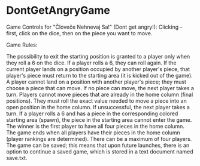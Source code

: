 # DontGetAngryGame
Game Controls for "Človeče Nehnevaj Sa!" (Dont get angry!):
Clicking - first, click on the dice, then on the piece you want to move.

Game Rules:

The possibility to exit the starting position is granted to a player only when they roll a 6 on the dice.
If a player rolls a 6, they can roll again.
If the current player lands on a position occupied by another player's piece, that player's piece must return to the starting area (it is kicked out of the game).
A player cannot land on a position with another player's piece; they must choose a piece that can move. If no piece can move, the next player takes a turn.
Players cannot move pieces that are already in the home column (final positions). They must roll the exact value needed to move a piece into an open position in the home column. If unsuccessful, the next player takes a turn.
If a player rolls a 6 and has a piece in the corresponding colored starting area (spawn), the piece in the starting area cannot enter the game.
The winner is the first player to have all four pieces in the home column.
The game ends when all players have their pieces in the home column (player rankings are determined).
There can be a maximum of four players.
The game can be saved; this means that upon future launches, there is an option to continue a saved game, which is stored in a text document named save.txt.

